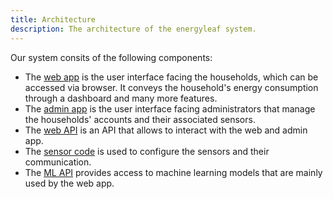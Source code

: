 ```yaml
---
title: Architecture
description: The architecture of the energyleaf system.
---
```


Our system consits of the following components:
- The [web app](/web/overview/) is the user interface facing the households, which can be accessed via browser. It conveys the household's energy consumption through a dashboard and many more features.
- The [admin app](/admin/overview) is the user interface facing administrators that manage the households' accounts and their associated sensors.
- The [web API](/web_api/overview) is an API that allows to interact with the web and admin app.
- The [sensor code](/sensors/overview) is used to configure the sensors and their communication.
- The [ML API](/ml_api/overview) provides access to machine learning models that are mainly used by the web app.